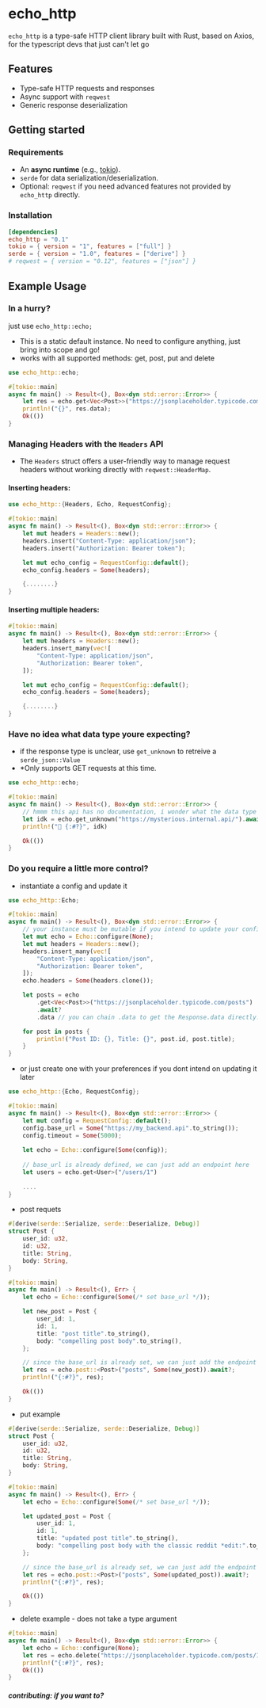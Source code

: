 # echo_http

`echo_http` is a type-safe HTTP client library built with Rust, based on Axios, for the typescript devs that just can't let go

## Features

- Type-safe HTTP requests and responses
- Async support with `reqwest`
- Generic response deserialization

## Getting started

### Requirements

- An **async runtime** (e.g., [tokio](https://tokio.rs/)).
- `serde` for data serialization/deserialization.
- Optional: `reqwest` if you need advanced features not provided by `echo_http` directly.

### Installation
```toml
[dependencies]
echo_http = "0.1"
tokio = { version = "1", features = ["full"] }
serde = { version = "1.0", features = ["derive"] }
# reqwest = { version = "0.12", features = ["json"] }
```

## Example Usage

### In a hurry?
just use `echo_http::echo;`
* This is a static default instance. No need to configure anything, just bring into scope and go!
* works with all supported methods: get, post, put and delete
```rs
use echo_http::echo;

#[tokio::main]
async fn main() -> Result<(), Box<dyn std::error::Error>> {
    let res = echo.get<Vec<Post>>("https://jsonplaceholder.typicode.com/posts").await?;
    println!("{}", res.data);
    Ok(())
}
```

### Managing Headers with the `Headers` API
* The `Headers` struct offers a user-friendly way to manage request headers without working directly with `reqwest::HeaderMap`.

#### Inserting headers:
```rs
use echo_http::{Headers, Echo, RequestConfig};

#[tokio::main]
async fn main() -> Result<(), Box<dyn std::error::Error>> {
    let mut headers = Headers::new();
    headers.insert("Content-Type: application/json");
    headers.insert("Authorization: Bearer token");

    let mut echo_config = RequestConfig::default();
    echo_config.headers = Some(headers);

    {........}
}
```

#### Inserting multiple headers:
```rs
#[tokio::main]
async fn main() -> Result<(), Box<dyn std::error::Error>> {
    let mut headers = Headers::new();
    headers.insert_many(vec![
        "Content-Type: application/json",
        "Authorization: Bearer token",
    ]);

    let mut echo_config = RequestConfig::default();
    echo_config.headers = Some(headers);

    {........}
}

```

### Have no idea what data type youre expecting?
* if the response type is unclear, use `get_unknown` to retreive a `serde_json::Value`
* *Only supports GET requests at this time. 
```rs
use echo_http::echo;

#[tokio::main]
async fn main() -> Result<(), Box<dyn std::error::Error>> {
    // hmmm this api has no documentation, i wonder what the data type is...
    let idk = echo.get_unknown("https://mysterious.internal.api/").await?;
    println!("🙈 {:#?}", idk)

    Ok(())
}
```

### Do you require a little more control?
* instantiate a config and update it
```rs
use echo_http::Echo;

#[tokio::main]
async fn main() -> Result<(), Box<dyn std::error::Error>> {
    // your instance must be mutable if you intend to update your config
    let mut echo = Echo::configure(None);
    let mut headers = Headers::new();
    headers.insert_many(vec![
        "Content-Type: application/json",
        "Authorization: Bearer token",
    ]);
    echo.headers = Some(headers.clone());

    let posts = echo
        .get<Vec<Post>>("https://jsonplaceholder.typicode.com/posts")
        .await?
        .data // you can chain .data to get the Response.data directly. cool, right?

    for post in posts {
        println!("Post ID: {}, Title: {}", post.id, post.title);
    }
}
```
* or just create one with your preferences if you dont intend on updating it later
```rs
use echo_http::{Echo, RequestConfig};

#[tokio::main]
async fn main() -> Result<(), Box<dyn std::error::Error>> {
    let mut config = RequestConfig::default();
    config.base_url = Some("https://my_backend.api".to_string());
    config.timeout = Some(5000);
    
    let echo = Echo::configure(Some(config));
    
    // base_url is already defined, we can just add an endpoint here
    let users = echo.get<User>("/users/1") 
    
    ....
}
```

* post requets 
```rs
#[derive(serde::Serialize, serde::Deserialize, Debug)]
struct Post {
    user_id: u32,
    id: u32,
    title: String,
    body: String,
}

#[tokio::main]
async fn main() -> Result<(), Err> {
    let echo = Echo::configure(Some(/* set base_url */));

    let new_post = Post {
        user_id: 1,
        id: 1,
        title: "post title".to_string(),
        body: "compelling post body".to_string(),
    };

    // since the base_url is already set, we can just add the endpoint here
    let res = echo.post::<Post>("posts", Some(new_post)).await?;
    println!("{:#?}", res);

    Ok(())
}
```

* put example
```rs
#[derive(serde::Serialize, serde::Deserialize, Debug)]
struct Post {
    user_id: u32,
    id: u32,
    title: String,
    body: String,
}

#[tokio::main]
async fn main() -> Result<(), Err> {
    let echo = Echo::configure(Some(/* set base_url */));

    let updated_post = Post {
        user_id: 1,
        id: 1,
        title: "updated post title".to_string(),
        body: "compelling post body with the classic reddit *edit:".to_string(),
    };

    // since the base_url is already set, we can just add the endpoint here
    let res = echo.post::<Post>("posts", Some(updated_post)).await?;
    println!("{:#?}", res);

    Ok(())
}
```

* delete example - does not take a type argument
```rs
#[tokio::main]
async fn main() -> Result<(), Box<dyn std::error::Error>> {
    let echo = Echo::configure(None);
    let res = echo.delete("https://jsonplaceholder.typicode.com/posts/1").await?;
    println!("{:#?}", res);
    Ok(())
}
```

##### contributing: if you want to?
